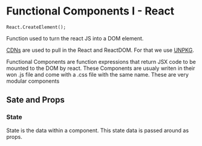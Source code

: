 # Functional Components I - React

    React.CreateElement();
 Function used to turn the react JS into a DOM element.

[CDNs](https://en.wikipedia.org/wiki/Content_delivery_network) are used to pull in the React and ReactDOM. For that we use [UNPKG](https://unpkg.com/#/about).

Functional Components are function expressions that return JSX code to be mounted to the DOM by react. These Components are usualy writen in their won .js file and come with a .css file with the same name. These are very modular components

## Sate and Props

### State
State is the data within a component. This state data is passed around as props. 


